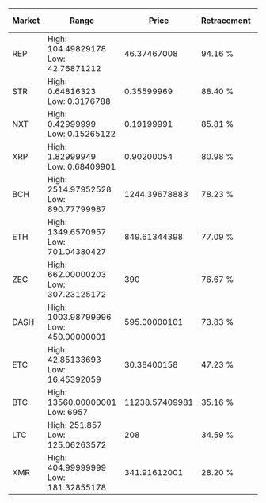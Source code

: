 | Market | Range | Price| Retracement | Doubles to 50% |
| --- | --- | --- | --- | --- |
| REP | High: 104.49829178<br />Low: 42.76871212 | 46.37467008 | 94.16 % | 1.59 |
| STR | High: 0.64816323<br />Low: 0.3176788 | 0.35599969 | 88.40 % | 1.36 |
| NXT | High: 0.42999999<br />Low: 0.15265122 | 0.19199991 | 85.81 % | 1.52 |
| XRP | High: 1.82999949<br />Low: 0.68409901 | 0.90200054 | 80.98 % | 1.39 |
| BCH | High: 2514.97952528<br />Low: 890.77799987 | 1244.39678883 | 78.23 % | 1.37 |
| ETH | High: 1349.6570957<br />Low: 701.04380427 | 849.61344398 | 77.09 % | 1.21 |
| ZEC | High: 662.00000203<br />Low: 307.23125172 | 390 | 76.67 % | 1.24 |
| DASH | High: 1003.98799996<br />Low: 450.00000001 | 595.00000101 | 73.83 % | 1.22 |
| ETC | High: 42.85133693<br />Low: 16.45392059 | 30.38400158 | 47.23 % | 0.00 |
| BTC | High: 13560.00000001<br />Low: 6957 | 11238.57409981 | 35.16 % | 0.00 |
| LTC | High: 251.857<br />Low: 125.06263572 | 208 | 34.59 % | 0.00 |
| XMR | High: 404.99999999<br />Low: 181.32855178 | 341.91612001 | 28.20 % | 0.00 |
